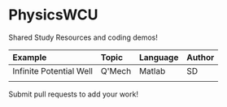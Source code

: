 # PhysicsWCU
Shared Study Resources and coding demos!

| Example       | Topic         | Language      | Author    |
| :-----------  | :-----------  | :-----------  | :-----------  
|  Infinite Potential Well | Q'Mech | Matlab | SD
||||


Submit pull requests to add your work!